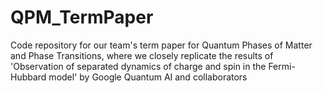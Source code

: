 # QPM_TermPaper
Code repository for our team's term paper for Quantum Phases of Matter and Phase Transitions, where we closely replicate the results of 'Observation of separated dynamics of charge and spin in the Fermi-Hubbard model' by Google Quantum AI and collaborators
